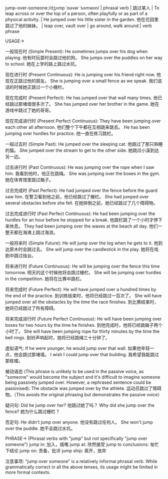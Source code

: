 jump-over-someone:/dʒʌmp ˈoʊvər ˈsʌmwʌn/ | phrasal verb | 跳过某人 | To leap across or over the top of a person, often playfully or as part of a physical activity. |  He jumped over his little sister in the garden. 他在花园里跳过了他的妹妹。 | leap over, vault over |  go around, walk around | verb phrase


USAGE->

一般现在时 (Simple Present):
He sometimes jumps over his dog when playing. 他有时玩耍时会跳过他的狗。
She jumps over the puddles on her way to school. 她在上学的路上跳过水坑。

现在进行时 (Present Continuous):
He is jumping over his friend right now. 他现在正跳过他的朋友。
She is jumping over a small fence as we speak. 我们说话的时候她正跳过一个小栅栏。

现在完成时 (Present Perfect):
He has jumped over that wall many times. 他已经跳过那堵墙很多次了。
She has jumped over her brother in the game. 她在游戏中跳过了她的哥哥。

现在完成进行时 (Present Perfect Continuous):
They have been jumping over each other all afternoon. 他们整个下午都在互相跳来跳去。
He has been jumping over hurdles for practice. 他一直在练习跳栏。

一般过去时 (Simple Past):
He jumped over the sleeping cat. 他跳过了那只熟睡的猫。
She jumped over the stream to get to the other side. 她跳过小溪到达另一边。

过去进行时 (Past Continuous):
He was jumping over the rope when I saw him. 我看到他时，他正在跳绳。
She was jumping over the boxes in the gym. 她在体育馆里跳过箱子。

过去完成时 (Past Perfect):
He had jumped over the fence before the guard saw him. 在警卫看到他之前，他已经跳过了栅栏。
She had jumped over several obstacles before she fell. 在她摔倒之前，她已经跳过了几个障碍物。


过去完成进行时 (Past Perfect Continuous):
He had been jumping over the hurdles for an hour before he stopped for a break.  他跳栏跳了一个小时才停下来休息。
They had been jumping over the waves at the beach all day. 他们一整天都在海滩上跳过海浪。

一般将来时 (Simple Future):
He will jump over the log when he gets to it. 他到达原木时会跳过去。
She will jump over the candlestick in the play.  她将在戏剧中跳过烛台。


将来进行时 (Future Continuous):
He will be jumping over the fence this time tomorrow.  明天的这个时候他将会跳过栅栏。
She will be jumping over hurdles in the competition. 她将在比赛中跳栏。

将来完成时 (Future Perfect):
He will have jumped over a hundred times by the end of the practice. 到训练结束时，他将已经跳过一百次了。
She will have jumped over all the obstacles by the time the race finishes. 到比赛结束时，她将已经跳过了所有障碍。


将来完成进行时 (Future Perfect Continuous):
He will have been jumping over boxes for two hours by the time he finishes. 到他完成时，他将已经跳箱子两个小时了。
She will have been jumping rope for thirty minutes by the time the bell rings. 到铃声响起时，她将已经跳绳三十分钟了。


虚拟语气:
If he were younger, he would jump over that wall. 如果他年轻一点，他会跳过那堵墙。
I wish I could jump over that building. 我希望我能跳过那栋楼。


被动语态 (This phrase is unlikely to be used in the passive voice, as "someone" would become the subject and it's difficult to imagine someone being passively jumped over.  However, a rephrased sentence could be passivised):
The obstacle was jumped over by the athlete.  运动员跳过了障碍物。（This avoids the original phrasing but demonstrates the passive voice）


疑问句:
Did he jump over her? 他跳过她了吗？
Why did she jump over the fence? 她为什么跳过栅栏？


否定句:
He didn't jump over anyone. 他没有跳过任何人。
She won't jump over the puddle. 她不会跳过水坑。



PHRASE-> (Phrasal verbs with "jump" but not specifically "jump over someone")
jump in: 加入，插嘴
jump at: 欣然接受
jump to conclusions:  匆忙下结论
jump on:  责备，批评
jump ship: 离开，放弃


注意事项:  "jump over someone" is a relatively informal phrasal verb.  While grammatically correct in all the above tenses, its usage might be limited in more formal contexts.
